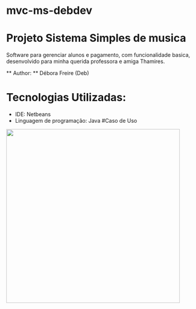 # mvc-ms-debdev
# Projeto Sistema Simples de musica 

Software para gerenciar alunos  e pagamento, com funcionalidade basica, desenvolvido para minha querida professora e amiga Thamires.

** Author: ** Débora Freire  (Deb)

# Tecnologias Utilizadas:
- IDE: Netbeans 
- Linguagem de programação: Java 
#Caso de Uso
<img src="https://raw.githubusercontent.com/deborafsm/mvc-ms-devdev/imagens/CasoDeUSo.PNG" width="460" />
